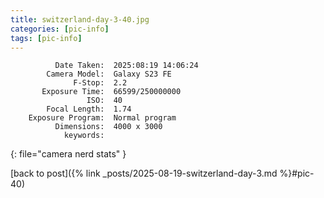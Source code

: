 ```yaml
---
title: switzerland-day-3-40.jpg
categories: [pic-info]
tags: [pic-info]
---
```


```text
          Date Taken:  2025:08:19 14:06:24
        Camera Model:  Galaxy S23 FE
              F-Stop:  2.2
       Exposure Time:  66599/250000000
                 ISO:  40
        Focal Length:  1.74
    Exposure Program:  Normal program
          Dimensions:  4000 x 3000
            keywords:  
```
{: file="camera nerd stats" }

[back to post]({% link _posts/2025-08-19-switzerland-day-3.md %}#pic-40)